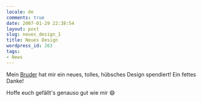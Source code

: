 ```yaml
---
locale: de
comments: true
date: 2007-01-29 22:38:54
layout: post
slug: neues_design_1
title: Neues Design
wordpress_id: 263
tags:
- News
---
```


Mein [Bruder](http://tafferkakao.net) hat mir ein neues, tolles, hübsches
Design spendiert! Ein fettes Danke!

Hoffe euch gefällt's genauso gut wie mir :smile: 
